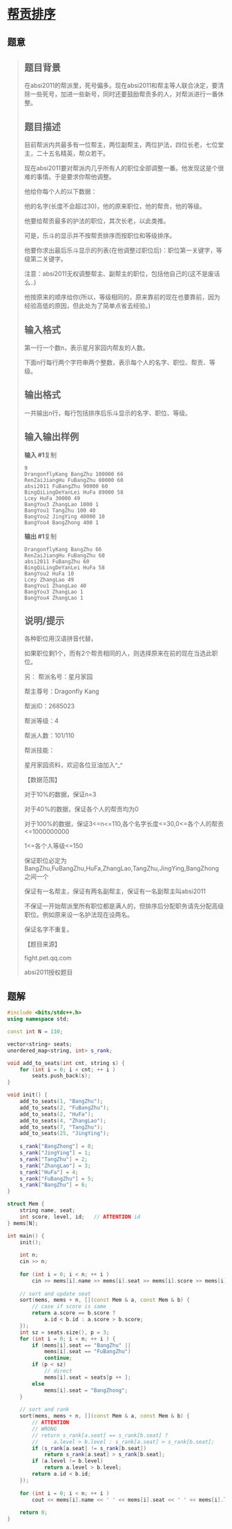 #  [帮贡排序](https://www.luogu.com.cn/problem/P1786)

## 题意

>   ## 题目背景
>
>   在absi2011的帮派里，死号偏多。现在absi2011和帮主等人联合决定，要清除一些死号，加进一些新号，同时还要鼓励帮贡多的人，对帮派进行一番休整。
>
>   ## 题目描述
>
>   目前帮派内共最多有一位帮主，两位副帮主，两位护法，四位长老，七位堂主，二十五名精英，帮众若干。
>
>   现在absi2011要对帮派内几乎所有人的职位全部调整一番。他发现这是个很难的事情。于是要求你帮他调整。
>
>   他给你每个人的以下数据：
>
>   他的名字(长度不会超过30)，他的原来职位，他的帮贡，他的等级。
>
>   他要给帮贡最多的护法的职位，其次长老，以此类推。
>
>   可是，乐斗的显示并不按帮贡排序而按职位和等级排序。
>
>   他要你求出最后乐斗显示的列表(在他调整过职位后)：职位第一关键字，等级第二关键字。
>
>   注意：absi2011无权调整帮主、副帮主的职位，包括他自己的(这不是废话么..)
>
>   他按原来的顺序给你(所以，等级相同的，原来靠前的现在也要靠前，因为经验高低的原因，但此处为了简单点省去经验。)
>
>   ## 输入格式
>
>   第一行一个数n，表示星月家园内帮友的人数。
>
>   下面n行每行两个字符串两个整数，表示每个人的名字、职位、帮贡、等级。
>
>   ## 输出格式
>
>   一共输出n行，每行包括排序后乐斗显示的名字、职位、等级。
>
>   ## 输入输出样例
>
>   **输入 #1**复制
>
>   ```
>   9
>   DrangonflyKang BangZhu 100000 66
>   RenZaiJiangHu FuBangZhu 80000 60
>   absi2011 FuBangZhu 90000 60
>   BingQiLingDeYanLei HuFa 89000 58
>   Lcey HuFa 30000 49
>   BangYou3 ZhangLao 1000 1
>   BangYou1 TangZhu 100 40
>   BangYou2 JingYing 40000 10
>   BangYou4 BangZhong 400 1
>   ```
>
>   **输出 #1**复制
>
>   ```
>   DrangonflyKang BangZhu 66
>   RenZaiJiangHu FuBangZhu 60
>   absi2011 FuBangZhu 60
>   BingQiLingDeYanLei HuFa 58
>   BangYou2 HuFa 10
>   Lcey ZhangLao 49
>   BangYou1 ZhangLao 40
>   BangYou3 ZhangLao 1
>   BangYou4 ZhangLao 1
>   ```
>
>   ## 说明/提示
>
>   各种职位用汉语拼音代替。
>
>   如果职位剩1个，而有2个帮贡相同的人，则选择原来在前的现在当选此职位。
>
>   另： 帮派名号：星月家园
>
>   帮主尊号：Dragonfly Kang
>
>   帮派ID：2685023
>
>   帮派等级：4
>
>   帮派人数：101/110
>
>   帮派技能：
>
>   星月家园资料，欢迎各位豆油加入^_^
>
>   【数据范围】
>
>   对于10%的数据，保证n=3
>
>   对于40%的数据，保证各个人的帮贡均为0
>
>   对于100%的数据，保证3<=n<=110,各个名字长度<=30,0<=各个人的帮贡<=1000000000
>
>   1<=各个人等级<=150
>
>   保证职位必定为BangZhu,FuBangZhu,HuFa,ZhangLao,TangZhu,JingYing,BangZhong之间一个
>
>   保证有一名帮主，保证有两名副帮主，保证有一名副帮主叫absi2011
>
>   不保证一开始帮派里所有职位都是满人的，但排序后分配职务请先分配高级职位。例如原来设一名护法现在设两名。
>
>   保证名字不重复。
>
>   【题目来源】
>
>   fight.pet.qq.com
>
>   absi2011授权题目

## 题解



```c++
#include <bits/stdc++.h>
using namespace std;

const int N = 110;

vector<string> seats;
unordered_map<string, int> s_rank;

void add_to_seats(int cnt, string s) {
    for (int i = 0; i < cnt; ++ i )
        seats.push_back(s);
}

void init() {
    add_to_seats(1, "BangZhu");
    add_to_seats(2, "FuBangZhu");
    add_to_seats(2, "HuFa");
    add_to_seats(4, "ZhangLao");
    add_to_seats(7, "TangZhu");
    add_to_seats(25, "JingYing");
    
    s_rank["BangZhong"] = 0;
    s_rank["JingYing"] = 1;
    s_rank["TangZhu"] = 2;
    s_rank["ZhangLao"] = 3;
    s_rank["HuFa"] = 4;
    s_rank["FuBangZhu"] = 5;
    s_rank["BangZhu"] = 6;
}

struct Mem {
    string name, seat;
    int score, level, id;   // ATTENTION id
} mems[N];

int main() {
    init();
    
    int n;
    cin >> n;
    
    for (int i = 0; i < n; ++ i )
        cin >> mems[i].name >> mems[i].seat >> mems[i].score >> mems[i].level, mems[i].id = i;
    
    // sort and update seat
    sort(mems, mems + n, [](const Mem & a, const Mem & b) {
        // case if score is same
        return a.score == b.score ? 
            a.id < b.id : a.score > b.score;
    });
    int sz = seats.size(), p = 3;
    for (int i = 0; i < n; ++ i ) {
        if (mems[i].seat == "BangZhu" ||
            mems[i].seat == "FuBangZhu")
            continue;
        if (p < sz)
            // direct
            mems[i].seat = seats[p ++ ];
        else
            mems[i].seat = "BangZhong";
    }
    
    // sort and rank
    sort(mems, mems + n, [](const Mem & a, const Mem & b) {
        // ATTENTION
        // WRONG
        // return s_rank[a.seat] == s_rank[b.seat] ? 
        //     a.level > b.level : s_rank[a.seat] > s_rank[b.seat];
        if (s_rank[a.seat] != s_rank[b.seat])
            return s_rank[a.seat] > s_rank[b.seat];
        if (a.level != b.level)
            return a.level > b.level;
        return a.id < b.id;
    });
    
    for (int i = 0; i < n; ++ i )
        cout << mems[i].name << ' ' << mems[i].seat << ' ' << mems[i].level << endl;
    
    return 0;
}
```



```python3

```

